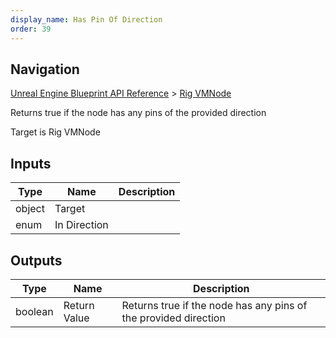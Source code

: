 ```yaml
---
display_name: Has Pin Of Direction
order: 39
---
```

## Navigation

[Unreal Engine Blueprint API Reference](https://dev.epicgames.com/documentation/en-us/unreal-engine/BlueprintAPI) > [Rig VMNode](https://dev.epicgames.com/documentation/en-us/unreal-engine/BlueprintAPI/RigVMNode)

Returns true if the node has any pins of the provided direction

Target is Rig VMNode

## Inputs

| Type | Name | Description |
| --- | --- | --- |
| object | Target |  |
| enum | In Direction |  |

## Outputs

| Type | Name | Description |
| --- | --- | --- |
| boolean | Return Value | Returns true if the node has any pins of the provided direction |
